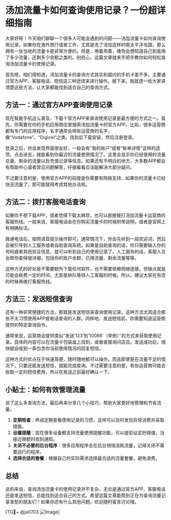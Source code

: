 # 汤加流量卡如何查询使用记录？一份超详细指南

大家好呀！今天咱们聊聊一个很多人可能会遇到的问题——汤加流量卡如何查询使用记录。如果你在海外旅行或者工作，尤其是去了汤加这样的南太平洋岛国，那么拥有一张当地的流量卡是非常方便的。但是，用着用着，难免会想知道自己到底用了多少流量、还剩多少余额之类的。别担心，这篇文章就来手把手教你如何轻松查询汤加流量卡的使用记录。

首先呢，咱们得知道，汤加流量卡的查询方式其实和国内的手机卡差不多，主要通过官方APP、客服电话、短信这三种途径来进行操作。接下来，我就逐一给大家讲清楚这些方法，让大家都能找到适合自己的查询方式。

## 方法一：通过官方APP查询使用记录

现在智能手机这么普及，下载个官方APP来查询使用记录是最方便的方式之一。首先，你需要在你的手机应用商店里搜索汤加流量卡的官方APP。比如，很多运营商都有专门的应用程序，名字通常会带有运营商的名字，像“Vodafone”、“Digicel”之类。找到后下载安装，然后注册登录。

登录之后，你会发现界面很友好，一般会有“我的账户”或者“账单详情”这样的选项。点击进去，就能看到你最近的流量使用情况了。这里会显示你已经使用的流量总量、剩余的流量以及充值记录等信息。如果还有不明白的地方，大多数APP都会有帮助中心或者常见问题解答，仔细看看应该能解决大部分疑问。

不过要注意的是，使用官方APP的前提是你需要有网络支持。如果你的流量卡已经快没流量了，那可能就得考虑其他办法啦。

## 方法二：拨打客服电话查询

如果你不想下载APP，或者觉得下载太麻烦，也可以直接拨打汤加流量卡运营商的客服热线。一般来说，客服电话会在你购买流量卡的时候附带说明，或者是官网上有明确标注。

拨通电话后，按照语音提示操作即可。通常情况下，你会先听到一段欢迎词，然后会被引导到人工服务或者自助查询系统。如果是自助查询的话，你只需要输入你的号码或者其他验证信息，就可以听到自己的使用记录了。人工服务的话，客服人员会帮你查得很详细，包括你的账户余额、已用流量、剩余流量等等。

这种方式的好处是不需要额外下载任何软件，也不需要依赖网络连接，但缺点就是可能会耗费一定的时间，尤其是排队等待人工客服的时候。所以，建议大家在有空的时候再拨打客服热线。

## 方法三：发送短信查询

还有一种非常便捷的方法，那就是发送短信来查询使用记录。这种方法尤其适合那些不太习惯使用APP或电话查询的人群。同样地，发送短信前，你需要知道运营商提供的特定查询指令。

通常来说，运营商会提供类似“发送‘123’到‘10086’（举例）’’的方式来获取使用记录。具体的内容可以在流量卡包装盒上找到，或者直接询问店员。发送成功后，很快就会收到一条包含你当前使用情况的回复短信。

这种方式的优点在于快速简便，随时随地都可以操作。而且即使是在流量不足的情况下，只要还能发送短信，就能完成查询。不过需要注意的是，有些运营商可能会收取一定的短信费用，所以在发送之前最好确认一下。

## 小贴士：如何有效管理流量

说了这么多查询方法，最后再来分享几个小技巧，帮助大家更好地管理和节省流量。

1. **定期检查**：养成定期查看使用记录的习惯，这样可以及时发现异常消费并采取措施。
2. **设置提醒**：现在很多设备都支持流量使用提醒功能，可以提前设定好阈值，当接近限额时收到通知。
3. **关闭不必要的后台程序**：很多应用程序会在后台悄悄消耗流量，记得关闭不需要运行的程序。
4. **选择合适的套餐**：根据自己的实际需求选择最合适的流量套餐，避免浪费。

## 总结

总的来说，查询汤加流量卡的使用记录并不复杂，无论是通过官方APP、客服电话还是发送短信，总能找到适合自己的方式。希望这篇文章能帮到正在为查询流量记录发愁的朋友们！如果你还有什么其他问题，欢迎随时留言讨论哦。

[TG💪+ @jx0703 ![Image](https://github.com/user-attachments/assets/dbca1d08-cadb-493c-b0ec-ad6f7a83f270)]
